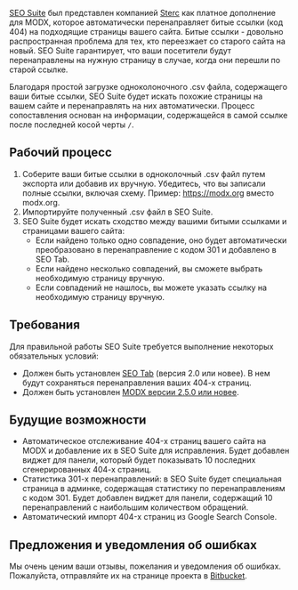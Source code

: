 [SEO Suite][1] был представлен компанией [Sterc][4] как платное дополнение для MODX, которое автоматически перенаправляет битые ссылки (код 404) на подходящие страницы вашего сайта. 
Битые ссылки - довольно распространная проблема для тех, кто переезжает со старого сайта на новый. 
SEO Suite гарантирует, что ваши посетители будут перенаправлены на нужную страницу в случае, когда они перешли по старой ссылке.

Благодаря простой загрузке одноколоночного .csv файла, содержащего ваши битые ссылки, SEO Suite будет искать похожие страницы на вашем сайте и перенаправлять на них автоматически. 
Процесс сопоставления основан на информации, содержащейся в самой ссылке после последней косой черты `/`.

## Рабочий процесс
1. Соберите ваши битые ссылки в одноколочный .csv файл путем экспорта или добавив их вручную. 
Убедитесь, что вы записали полные ссылки, включая схему. Пример: https://modx.org вместо modx.org.
2. Импортируйте полученный .csv файл в SEO Suite. 
3. SEO Suite будет искать сходство между вашими битыми ссылками и страницами вашего сайта:
   * Если найдено только одно совпадение, оно будет автоматически преобразовано в перенаправление с кодом 301 и добавлено в SEO Tab.
   * Если найдено несколько совпадений, вы сможете выбрать необходимую страницу вручную.
   * Если совпадений не нашлось, вы можете указать ссылку на необходимую страницу вручную.

## Требования
Для правильной работы SEO Suite требуется выполнение некоторых обязательных условий:
* Должен быть установлен [SEO Tab][2] (версия 2.0 или новее). В нем будут сохраняться перенаправления ваших 404-х страниц.
* Должен быть установлен [MODX версии 2.5.0 или новее][3].

## Будущие возможности
* Автоматическое отслеживание 404-x страниц вашего сайта на MODX и добавление их в SEO Suite для исправления. 
Будет добавлен виджет для панели, который будет показывать 10 последних сгенерированных 404-х страниц.
* Статистика 301-х перенаправлений: в SEO Suite будет специальная страница в админке, содержащая статистику по перенаправлениям с кодом 301. 
Будет добавлен виджет для панели, содержащий 10 перенаправлений с наибольшим количеством обращений.
* Автоматический импорт 404-x страниц из Google Search Console.

## Предложения и уведомления об ошибках
Мы очень ценим ваши отзывы, пожелания и уведомления об ошибках. Пожалуйста, отправляйте их на странице проекта в [Bitbucket][5].

[1]: https://www.sterc.nl/en/modx-extras/seosuite
[2]: https://www.sterc.nl/en/modx-extras/seotab
[3]: https://modx.com/download
[4]: https://www.sterc.nl/en/
[5]: https://bitbucket.org/sterc/seosuite/issues?status=new&status=open
